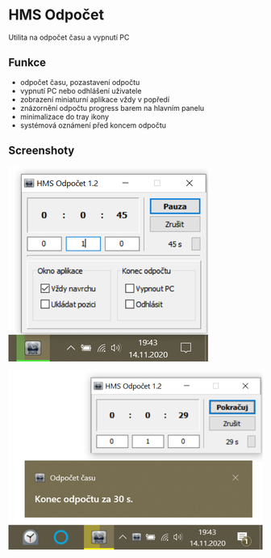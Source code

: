 # HMS Odpočet

Utilita na odpočet času a vypnutí PC

## Funkce

- odpočet času, pozastavení odpočtu
- vypnutí PC nebo odhlášení uživatele
- zobrazení miniaturní aplikace vždy v popředí
- znázornění odpočtu progress barem na hlavním panelu
- minimalizace do tray ikony
- systémová oznámení před koncem odpočtu

## Screenshoty

![HMS Odpočet](/hms-odpocet-1.png)

![HMS Odpočet](/hms-odpocet-2.png)
